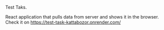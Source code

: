 Test Taks.

React application that pulls data from server and shows it in the browser.
Check it on https://test-task-kattabozor.onrender.com/
